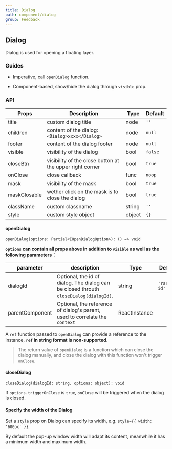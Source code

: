 ```yaml
---
title: Dialog
path: component/dialog
group: Feedback
---
```


## Dialog

Dialog is used for opening a floating layer.

### Guides

-  Imperative, call `openDialog` function.

-  Component-based, show/hide the dialog  through `visible` prop.

### API

| Props           | Description                            | Type     | Default      |
| ------------ | ----------------------------- | ------ | -------- |
| title        | custom dialog title                       | node   | `''`     |
| children     | content of the dialog: `<Dialog>xxxx</Dialog>` | node   | `null`   |
| footer       | content of the dialog footer                          | node   | `null`   |
| visible      | visibility of the dialog                     | bool   | `false`  |
| closeBtn     | visibility of the close button at the upper right corner | bool   | `true`   |
| onClose      | close callback                      | func   | `noop`   |
| mask         | visibility of the mask | bool   | `true`   |
| maskClosable | wether click on the mask is to close the dialog | bool   | `true`   |
| className    | custom classname                       | string | `''`     |
| style        | custom style object                 | object | `{}`     |


#### openDialog

`openDialog(options: Partial<IOpenDialogOption>): () => void`

**`options` can contain all props above in addition to `visible` as well as the following parameters：** 

| parameter           | description                            | Type     | Default      |
| ------------ | ----------------------------- | ------ | -------- |
| dialogId   | Optional, the id of dialog. The dialog can be closed throuth `closeDialog(dialogId)`.  | string | `'random-id'` |
| parentComponent |  Optional, the reference of dialog's parent, used to correlate the `context` | ReactInstance  |     |

A `ref` function passed to `openDialog` can provide a reference to the instance, **`ref` in string format is non-supported.**

> The return value of `openDialog` is a function which can close the dialog manually, and close the dialog with this function won't trigger `onClose`.


#### closeDialog

`closeDialog(dialogId: string, options: object): void`

If `options.triggerOnClose` is `true`, `onClose` will be triggered when the dialog is closed.


#### Specify the width of the Dialog

Set a `style` prop on Dialog can specify its width, e.g. `style={{ width: '600px' }}`.

By default the pop-up window width will adapt its content, meanwhile it has a minimum width and maximum width.
